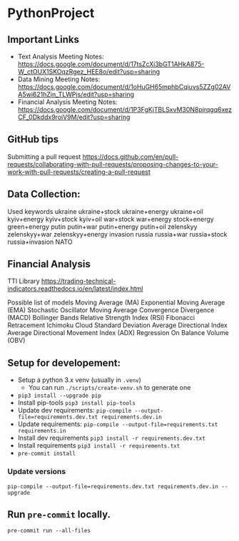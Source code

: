 # PythonProject

## Important Links 
- Text Analysis Meeting Notes: https://docs.google.com/document/d/17tsZcXi3bGT1AHkA875-W_ctOUX1SKOqzRgez_HEE8o/edit?usp=sharing
- Data Mining Meeting Notes: https://docs.google.com/document/d/1oHuGH65mphbCqiuvs5ZZg02AVA5wi621hZin_TLWPjs/edit?usp=sharing
- Financial Analysis Meeting Notes: https://docs.google.com/document/d/1P3FgKjTBLSxvM30N8pjrqgq6xezCF_0Dkddx9roiV9M/edit?usp=sharing


## GitHub tips
Submitting a pull request
https://docs.github.com/en/pull-requests/collaborating-with-pull-requests/proposing-changes-to-your-work-with-pull-requests/creating-a-pull-request


## Data Collection:

Used keywords
ukraine
ukraine+stock
ukraine+energy
ukraine+oil
kyiv+energy
kyiv+stock
kyiv+oil
war+stock
war+energy
stock+energy
green+energy
putin
putin+war
putin+energy
putin+oil
zelenskyy
zelenskyy+war
zelenskyy+energy
invasion
russia
russia+war
russia+stock
russia+invasion
NATO


## Financial Analysis

TTI Library https://trading-technical-indicators.readthedocs.io/en/latest/index.html

Possible list of models
Moving Average (MA)
Exponential Moving Average (EMA)
Stochastic Oscillator
Moving Average Convergence Divergence (MACD)
Bollinger Bands
Relative Strength Index (RSI)
Fibonacci Retracement
Ichimoku Cloud
Standard Deviation
Average Directional Index
Average Directional Movement Index (ADX)
Regression
On Balance Volume (OBV)







## Setup for developement:

- Setup a python 3.x venv (usually in `.venv`)
  - You can run `./scripts/create-venv.sh` to generate one
- `pip3 install --upgrade pip`
- Install pip-tools `pip3 install pip-tools`
- Update dev requirements: `pip-compile --output-file=requirements.dev.txt requirements.dev.in`
- Update requirements: `pip-compile --output-file=requirements.txt requirements.in`
- Install dev requirements `pip3 install -r requirements.dev.txt`
- Install requirements `pip3 install -r requirements.txt`
- `pre-commit install`

### Update versions

`pip-compile --output-file=requirements.dev.txt requirements.dev.in --upgrade`

## Run `pre-commit` locally.

`pre-commit run --all-files`


